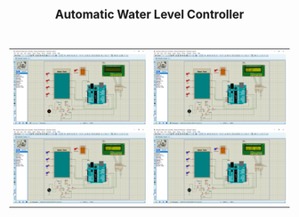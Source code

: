 
<h2 align="center">Automatic Water Level  Controller</h2>

<html>
<body>
<table width="100%">
  <tr>
  <td width="50%"><img src="https://github.com/asibhossain/Automatic-Water-Level-Controller/blob/main/Diagram.png" alt="BLANK" width="100%" height="30%"></td>
  <td width="50%"><img src="https://github.com/asibhossain/Automatic-Water-Level-Controller/blob/main/Simulation%20Image1.png" alt="BLANK" width="100%" height="30%"></td>
  </tr>
  <br>
  <tr>
  <td width="50%"><img src="https://github.com/asibhossain/Automatic-Water-Level-Controller/blob/main/Simulation%20Image2.png" alt="BLANK" width="100%" height="30%"></td>
  <td width="50%"><img src="https://github.com/asibhossain/Automatic-Water-Level-Controller/blob/main/Simulation%20Image3.png" alt="BLANK" width="100%" height="30%"></td>
  </tr>
  
</table>
</body>
</html>

